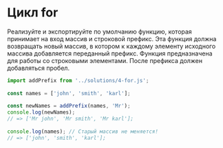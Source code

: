 # Цикл for

Реализуйте и экспортируйте по умолчанию функцию, которая принимает на вход массив и строковой префикс. Эта функция должна возвращать новый массив, в котором к каждому элементу исходного массива добавляется переданный префикс. Функция предназначена для работы со строковыми элементами. После префикса должен добавляться пробел.

```js
import addPrefix from '../solutions/4-for.js';
 
const names = ['john', 'smith', 'karl'];
 
const newNames = addPrefix(names, 'Mr');
console.log(newNames);
// => ['Mr john', 'Mr smith', 'Mr karl'];
 
console.log(names); // Старый массив не меняется!
// => ['john', 'smith', 'karl'];
```